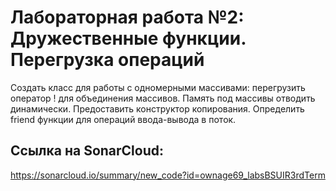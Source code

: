 # Лабораторная работа №2: Дружественные функции. Перегрузка операций

Создать класс для работы с одномерными массивами: перегрузить оператор ! для объединения массивов.
Память под массивы отводить динамически. Предоставить конструктор копирования. Определить friend функции для операций ввода-вывода в поток.

## Ссылка на SonarCloud:
https://sonarcloud.io/summary/new_code?id=ownage69_labsBSUIR3rdTerm
